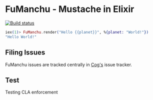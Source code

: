 # FuManchu - Mustache in Elixir

[![Build status](https://badge.buildkite.com/b6a81825f66406d168234e901a77f6f519652e4eae4e5b5093.svg)](https://buildkite.com/operable/fumanchu)

```elixir
iex(1)> FuManchu.render("Hello {{planet}}", %{planet: "World!"})
"Hello World!"
```

## Filing Issues

FuManchu issues are tracked centrally in [Cog's](https://github.com/operable/cog/issues) issue tracker.

## Test

Testing CLA enforcement
